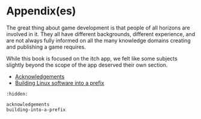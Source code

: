 # Appendix\(es\)

The great thing about game development is that people of all horizons are involved in it. They all have different backgrounds, different experience, and are not always fully informed on all the many knowledge domains creating and publishing a game requires.

While this book is focused on the itch app, we felt like some subjects slightly beyond the scope of the app deserved their own section.

* [Acknowledgements](./acknowledgements.md)
* [Building Linux software into a prefix](./building-into-a-prefix.md)

```{toctree}
:hidden:

acknowledgements
building-into-a-prefix
```
